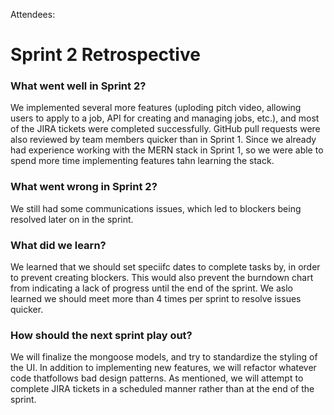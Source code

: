 Attendees:

# Sprint 2 Retrospective

### What went well in Sprint 2?
We implemented several more features (uploding pitch video, allowing users to apply to a job, API for creating and managing jobs, etc.), and most of the JIRA tickets were completed successfully. GitHub pull requests were also reviewed by team members quicker than in Sprint 1. Since we already had experience working with the MERN stack in Sprint 1, so we were able to spend more time implementing features tahn learning the stack.

### What went wrong in Sprint 2?
We still had some communications issues, which led to blockers being resolved later on in the sprint.

### What did we learn?
We learned that we should set speciifc dates to complete tasks by, in order to prevent creating blockers. This would also prevent the burndown chart from indicating a lack of progress until the end of the sprint. We aslo learned we should meet more than 4 times per sprint to resolve issues quicker.

### How should the next sprint play out?
We will finalize the mongoose models, and try to standardize the styling of the UI. In addition to implementing new features, we will refactor whatever code thatfollows bad design patterns. As mentioned, we will attempt to complete JIRA tickets in a scheduled manner rather than at the end of the sprint.

